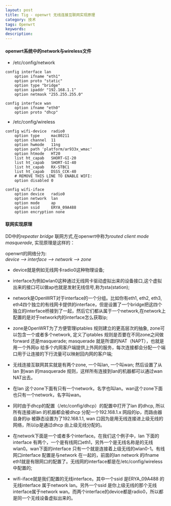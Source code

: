 ```yaml
---
layout: post
title: Tig - openwrt 无线连接互联网实现原理
category: 技术
tags: Openwrt
keywords:
description:
---
```


#### openwrt系统中的network与wireless文件

* /etc/config/network

```
config interface lan
	option ifname "eth1"
	option proto "static"
	option type "bridge"
	option ipaddr "192.168.1.1"
	option netmask "255.255.255.0"

config interface wan
	option ifname "eth0"
	option proto "dhcp"
```


* /etc/config/wireless

```
config wifi-device  radio0
	option type     mac80211
	option channel  11
	option hwmode	11ng
	option path	'platform/ar933x_wmac'
	option htmode	HT20
	list ht_capab	SHORT-GI-20
	list ht_capab	SHORT-GI-40
	list ht_capab	RX-STBC1
	list ht_capab	DSSS_CCK-40
	# REMOVE THIS LINE TO ENABLE WIFI:
	option disabled 0

config wifi-iface
	option device   radio0
	option network  lan
	option mode     ap
	option ssid     ERYA_09A488
	option encryption none
```

#### 联网实现原理

DD中的*repeater bridge* 联网方式,在openwrt中称为*routed client mode masquerade*, 实现原理是这样的： <br>

openwrt的网络分为:<br>
*device --> interface --> network --> zone*

* device就是例如无线网卡radio0这种物理设备;

* interface为例如wlan0这种通过无线网卡驱动虚拟出来的设备接口,这个虚拟出来的接口可以做ap也就是发射无线信号,称为sta(station);

* network是OpenWRT对于interface的一个分组。比如你有eth1, eth2, eth3, eth4四个独立的有线网卡提供的interface，但是设置了一个bridge把这四个独立的interface桥接到了一起，然后它们都从属于一个network,在network上配置的是对于network内的interface怎么获取ip;

* zone是OpenWRT为了方便管理iptables 规则建立的更高层次的抽象, zone可以包含一个或者多个network, 定义了iptables 规则是否要在不同zone之间做forward 还是masquerade; masquerade 就是所谓的NAT（NAPT），也就是用一个外网ip 给多个内网客户端提供上外网的服务，每次连接都会分配一个端口用于让连接的下行流量可以映射回内网的客户端;

* 无线连接互联网其实就是有两个zone, 一个叫lan, 一个叫wan; 然后设置了从lan 到wan 的masquerade 规则，这样所有连接到lan的机器都可以通过wan NAT出去。

* 在lan 这个zone下面有只有一个network，名字也叫lan。wan这个zone下面也只有一个network，名字叫wan。

* 同时由于dhcp的配置（/etc/config/dhcp）的配置中打开了lan 的dhcp, 所以所有连接进lan 的机器都会被dhcp 分配一个192.168.1.x 网段的ip，而路由器自身的ip 被静态设置为了192.168.1.1, wan 口因为是用无线连接进上级无线的网络，所以ip是通过dhcp 由上级无线分配的。

* 在network下面是一个或者多个interface。在我们这个例子中，lan 下面的interface 有两个，一个是有线网口eth1，另外一个是无线名称是的无线wlan0。wan下面的interface 只有一个就是连接着上级无线的wlan0-1。有线网口interface 配置是与network 在一起的，前面的lan network 的ifname eth1就是有限网口的配置了。无线网的interface都是在/etc/config/wireless中配置的;

* wifi-iface就是我们配置的无线interface。其中一个ssid 是ERYA_09A488 的无线interface 属于network lan。另外一个ssid 是你上级无线的那个无线interface属于network wan。而两个interface的device都是radio0，所以都是同一个无线设备虚拟出来的。
